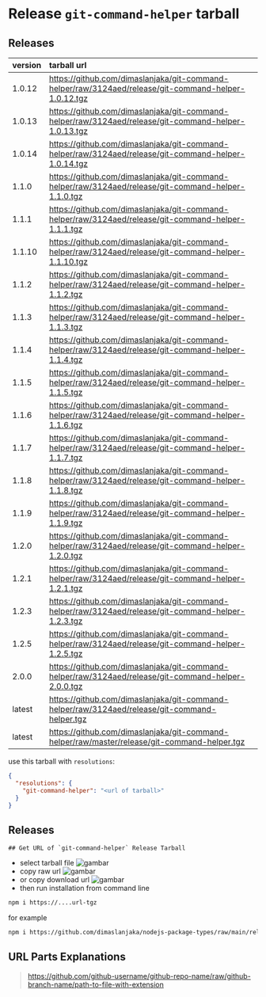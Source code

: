 # Release `git-command-helper` tarball
## Releases
| version | tarball url |
| :--- | :--- |
| 1.0.12 | https://github.com/dimaslanjaka/git-command-helper/raw/3124aed/release/git-command-helper-1.0.12.tgz |
| 1.0.13 | https://github.com/dimaslanjaka/git-command-helper/raw/3124aed/release/git-command-helper-1.0.13.tgz |
| 1.0.14 | https://github.com/dimaslanjaka/git-command-helper/raw/3124aed/release/git-command-helper-1.0.14.tgz |
| 1.1.0 | https://github.com/dimaslanjaka/git-command-helper/raw/3124aed/release/git-command-helper-1.1.0.tgz |
| 1.1.1 | https://github.com/dimaslanjaka/git-command-helper/raw/3124aed/release/git-command-helper-1.1.1.tgz |
| 1.1.10 | https://github.com/dimaslanjaka/git-command-helper/raw/3124aed/release/git-command-helper-1.1.10.tgz |
| 1.1.2 | https://github.com/dimaslanjaka/git-command-helper/raw/3124aed/release/git-command-helper-1.1.2.tgz |
| 1.1.3 | https://github.com/dimaslanjaka/git-command-helper/raw/3124aed/release/git-command-helper-1.1.3.tgz |
| 1.1.4 | https://github.com/dimaslanjaka/git-command-helper/raw/3124aed/release/git-command-helper-1.1.4.tgz |
| 1.1.5 | https://github.com/dimaslanjaka/git-command-helper/raw/3124aed/release/git-command-helper-1.1.5.tgz |
| 1.1.6 | https://github.com/dimaslanjaka/git-command-helper/raw/3124aed/release/git-command-helper-1.1.6.tgz |
| 1.1.7 | https://github.com/dimaslanjaka/git-command-helper/raw/3124aed/release/git-command-helper-1.1.7.tgz |
| 1.1.8 | https://github.com/dimaslanjaka/git-command-helper/raw/3124aed/release/git-command-helper-1.1.8.tgz |
| 1.1.9 | https://github.com/dimaslanjaka/git-command-helper/raw/3124aed/release/git-command-helper-1.1.9.tgz |
| 1.2.0 | https://github.com/dimaslanjaka/git-command-helper/raw/3124aed/release/git-command-helper-1.2.0.tgz |
| 1.2.1 | https://github.com/dimaslanjaka/git-command-helper/raw/3124aed/release/git-command-helper-1.2.1.tgz |
| 1.2.3 | https://github.com/dimaslanjaka/git-command-helper/raw/3124aed/release/git-command-helper-1.2.3.tgz |
| 1.2.5 | https://github.com/dimaslanjaka/git-command-helper/raw/3124aed/release/git-command-helper-1.2.5.tgz |
| 2.0.0 | https://github.com/dimaslanjaka/git-command-helper/raw/3124aed/release/git-command-helper-2.0.0.tgz |
| latest | https://github.com/dimaslanjaka/git-command-helper/raw/3124aed/release/git-command-helper.tgz |
| latest | https://github.com/dimaslanjaka/git-command-helper/raw/master/release/git-command-helper.tgz |

use this tarball with `resolutions`:
```json
{
  "resolutions": {
    "git-command-helper": "<url of tarball>"
  }
}
```

## Releases

    ## Get URL of `git-command-helper` Release Tarball
- select tarball file
![gambar](https://user-images.githubusercontent.com/12471057/203216375-8af4b5d9-00c2-40fb-8d3d-d220beaabd46.png)
- copy raw url
![gambar](https://user-images.githubusercontent.com/12471057/203216508-7590cbb9-a1ce-47d6-96ca-8d82149f0762.png)
- or copy download url
![gambar](https://user-images.githubusercontent.com/12471057/203216541-3807d2c3-5213-49f3-b93d-c626dbae3b2e.png)
- then run installation from command line
```bash
npm i https://....url-tgz
```
for example
```bash
npm i https://github.com/dimaslanjaka/nodejs-package-types/raw/main/release/nodejs-package-types.tgz
```

## URL Parts Explanations
> https://github.com/github-username/github-repo-name/raw/github-branch-name/path-to-file-with-extension